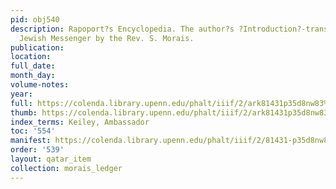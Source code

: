 ```yaml
---
pid: obj540
description: Rapoport?s Encyclopedia. The author?s ?Introduction?-translated for the
  Jewish Messenger by the Rev. S. Morais.
publication:
location:
full_date:
month_day:
volume-notes:
year:
full: https://colenda.library.upenn.edu/phalt/iiif/2/ark81431p35d8nw83%2FSHA256E-s4642171--61dbe71022d9820b04bdcdefb278a8326912d3ab21466aeae479cef3bc2b67db.jpeg/full/3500,/0/default.jpg
thumb: https://colenda.library.upenn.edu/phalt/iiif/2/ark81431p35d8nw83%2FSHA256E-s4642171--61dbe71022d9820b04bdcdefb278a8326912d3ab21466aeae479cef3bc2b67db.jpeg/full/!200,200/0/default.jpg
index_terms: Keiley, Ambassador
toc: '554'
manifest: https://colenda.library.upenn.edu/phalt/iiif/2/81431-p35d8nw83/manifest
order: '539'
layout: qatar_item
collection: morais_ledger
---
```

